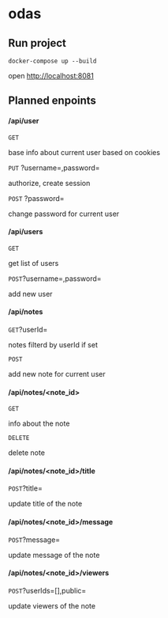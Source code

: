 # odas

## Run project
```
docker-compose up --build
```
open [http://localhost:8081](http://localhost:8081)

## Planned enpoints

#### /api/user

`GET`  

base info about current user based on cookies

`PUT` ?username=,password= 

authorize, create session 

`POST` ?password=

change password for current user

#### /api/users
`GET`                   

get list of users

`POST`?username=,password=

add new user

#### /api/notes
`GET`?userId=

notes filterd by userId if set

`POST`

add new note for current user

#### /api/notes/<note_id>
`GET`

info about the note

`DELETE`

delete note

#### /api/notes/<note_id>/title
`POST`?title=

update title of the note

#### /api/notes/<note_id>/message
`POST`?message=

update message of the note

#### /api/notes/<note_id>/viewers
`POST`?userIds=[],public=

update viewers of the note  
